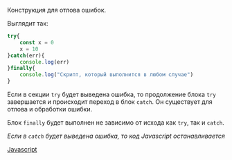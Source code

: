 Конструкция для отлова ошибок.

Выглядит так:
```javascript
try{
	const x = 0
	x = 10
}catch(err){
	console.log(err)
}finally{
	console.log("Скрипт, который выполнится в любом случае")
}
```

Если в секции `try` будет выведена ошибка, то продолжение блока `try` завершается и происходит переход в блок `catch`. Он существует для отлова и обработки ошибки.

Блок `finally` будет выполнен не зависимо от исхода как `try`, так и `catch`.

*Если в `catch` будет выведена ошибка, то код Javascript останавливается*

[Javascript](Javascript)
